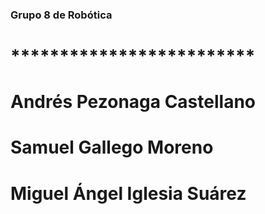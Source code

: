 

###   Grupo 8 de Robótica  ####
#  *************************  #                
# Andrés Pezonaga Castellano  # 
# Samuel Gallego Moreno       #
# Miguel Ángel Iglesia Suárez #
#                             #


